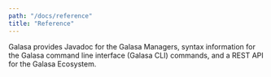 ```yaml
---
path: "/docs/reference"
title: "Reference"
---
```


Galasa provides Javadoc for the Galasa Managers, syntax information for the Galasa command line interface (Galasa CLI) commands, and a REST API for the Galasa Ecosystem.

